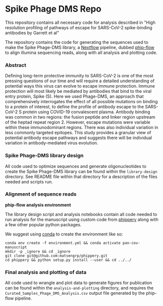 # Spike Phage DMS Repo

This repository contains all necessary code for analysis described in "High resolution profiling of pathways of escape for SARS-CoV-2 spike-binding antibodies by Garrett et al"

The repository contains the code for generating the sequences used to make the Spike Phage-DMS library, a [Nextflow](https://www.nextflow.io/docs/latest/getstarted.html) pipeline,
dubbed [phip-flow](https://github.com/matsengrp/phip-flow) to align illumina sequencing reads, along with all analysis and plotting code.

### Abstract

Defining long-term protective immunity to SARS-CoV-2 is one of the most pressing questions of our time and will require a detailed understanding of potential ways this virus can evolve to escape immune protection. Immune protection will most likely be mediated by antibodies that bind to the viral entry protein, Spike (S). Here we used Phage-DMS, an approach that comprehensively interrogates the effect of all possible mutations on binding to a protein of interest, to define the profile of antibody escape to the SARS-CoV-2 S protein using COVID-19 convalescent plasma. Antibody binding was common in two regions: the fusion peptide and linker region upstream of the heptad repeat region 2. However, escape mutations were variable within these immunodominant regions. There was also individual variation in less commonly targeted epitopes. This study provides a granular view of potential antibody escape pathways and suggests there will be individual variation in antibody-mediated virus evolution. 

### Spike Phage-DMS library design

All code used to optimize sequences and generate oligonucleotides to create the Spike Phage-DMS library can be found within the `library-design` directory. See README file within that directory for a description of the files needed and scripts run.

### Alignment of sequence reads

**phip-flow analysis environment**

The library design script and analysis notebooks contain all code needed to run analysis 
for the manuscript using custom code from 
[phippery](https://github.com/matsengrp/phippery) along with a few other popular python packages.

We suggest using [conda](https://www.anaconda.com/) to create the environment like so:
```
conda env create -f environment.yml && conda activate pan-cov-manuscript
mkdir -p _ignore && cd _ignore
git clone git@github.com:matsengrp/phippery.git
cd phippery && python setup.py install --user && cd ../../
```

### Final analysis and plotting of data

All code used to wrangle and plot data to generate figures for publication can be found within the `analysis-and-plotting` directory, and requires the `Curated_Samples_Phage_DMS_Analysis.csv` output file generated by the phip-flow pipeline.


